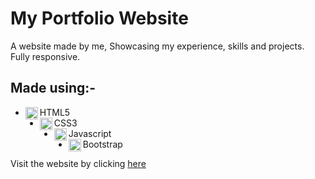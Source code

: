 # My Portfolio Website

A website made by me, Showcasing my experience, skills and projects. Fully responsive.

## Made using:-
 * <img align="left" alt="HTML5" width="20px" src="https://cdn.iconscout.com/icon/free/png-64/html5-2038876-1720089.png" /> HTML5
 * <img align="left" alt="CSS3" width="20px" src="https://cdn.iconscout.com/icon/free/png-64/css-37-226088.png" /> CSS3
 * <img align="left" alt="JavaScript" width="20px" src="https://cdn.iconscout.com/icon/free/png-64/javascript-1-225993.png" /> Javascript
 * <img align="left" alt="BootStrap" width="20px" src="https://cdn.iconscout.com/icon/free/png-64/bootstrap-226077.png" /> Bootstrap

Visit the website by clicking [here](https://kg-1510.github.io/Portfolio-Website/)
